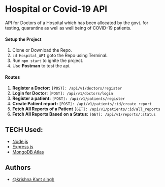 # Hospital or Covid-19 API

API for Doctors of a Hospital which has been allocated by the govt. for testing, quarantine as well as well being of COVID-19 patients.

#### Setup the Project

1. Clone or Download the Repo.
2. `cd Hospital_API` goto the Repo using Terminal.
3. Run `npm start` to ignite the project.
4. Use **Postman** to test the api.

#### Routes

1. **Register a Doctor:** `[POST]: /api/v1/doctors/register`
2. **Login for Doctor:** `[POST]: /api/v1/doctors/login`
3. **Register a patient:** `[POST]: /api/v1/patients/register`
4. **Create Patient report:** `[POST]: /api/v1/patients/:id/create_report`
5. **Fetch All Reports of a Patient** `[GET]: /api/v1/patients/:id/all_reports`
6. **Fetch All Reports Based on a Status:** `[GET]: /api/v1/reports/:status`

## TECH Used:

- [Node.js](https://nodejs.org/en)
- [Express js](https://expressjs.com/)
- [MongoDB Atlas](https://mongodb.com)

## Authors

- [@krishna Kant singh](https://www.github.com/kabhinav577)
